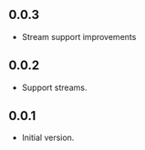 ## 0.0.3

- Stream support improvements

## 0.0.2

- Support streams.

## 0.0.1

- Initial version.
